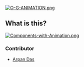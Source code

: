 
[![O-G-ANIMATION.png](https://i.postimg.cc/yNMxfMv4/O-G-ANIMATION.png)](https://postimg.cc/Z9LJnDGV)

## What is this?
[![Components-with-Animation.png](https://i.postimg.cc/Hn5hwyj1/Components-with-Animation.png)](https://postimg.cc/dZs6vD85)




### Contributor

- [Arpan Das](https://github.com/adasarpan404)
